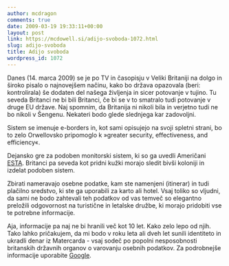 ```yaml
---
author: mcdragon
comments: true
date: 2009-03-19 19:33:11+00:00
layout: post
link: https://mcdowell.si/adijo-svoboda-1072.html
slug: adijo-svoboda
title: Adijo svoboda
wordpress_id: 1072
---
```


Danes (14. marca 2009) se je po TV in časopisju v Veliki Britaniji na dolgo in široko pisalo o najnovejšem načinu, kako bo država opazovala (beri: kontrolirala) še dodaten del našega življenja in sicer potovanje v tujino. Tu seveda Britanci ne bi bili Britanci, če bi se v to smatralo tudi potovanje v druge EU države. Naj spomnim, da Britanija ni nikoli bila in verjetno tudi ne bo nikoli v Šengenu. Nekateri bodo glede slednjega kar zadovoljni.

Sistem se imenuje e-borders in, kot sami opisujejo na svoji spletni strani, bo to zelo Orwellovsko pripomoglo k »greater security, effectiveness, and efficiency«.

Dejansko gre za podoben monitorski sistem, ki so ga uvedli Američani [ESTA](https://esta.cbp.dhs.gov/esta/esta.html?language=sl). Britanci pa seveda kot pridni kužki morajo sledit bivši koloniji in izdelat podoben sistem.

Zbirati nameravajo osebne podatke, kam ste namenjeni (itinerar) in tudi plačilno sredstvo, ki ste ga uporabili za karto ali hotel. Vsaj toliko so vljudni, da sami ne bodo zahtevali teh podatkov od vas temveč so elegantno preložili odgovornost na turistične in letalske družbe, ki morajo pridobiti vse te potrebne informacije.

Aja, informacije pa naj ne bi hranili več kot 10 let. Kako zelo lepo od njih. Tako lahko pričakujem, da mi bodo v roku leta ali dveh let sunili identiteto in ukradli denar iz Matercarda - vsaj sodeč po popolni nesposobnosti britanskih državnih organov o varovanju osebnih podatkov. Za podrobnejše informacije uporabite [Google](http://www.google.co.uk/search?q=UK+government+security+breach&ie=utf-8&oe=utf-8&aq=t&rls=org.mozilla:en-US:official&client=firefox-a).

